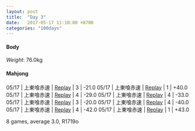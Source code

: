 ```yaml
---
layout: post
title:  "Day 3"
date:   2017-05-17 11:10:00 +0700
categories: "100days"
---
```


#### Body
*Weight*: 76.0kg

#### Mahjong

05/17 | 上東喰赤速 | <a href="http://tenhou.net/0/?log=2017051713gm-00c1-0000-b9567917&tw=0">Replay</a> | 3 | -21.0
05/17 | 上東喰赤速 | <a href="http://tenhou.net/0/?log=2017051713gm-00c1-0000-cf436545&tw=0">Replay</a> | 1 | +40.0
05/17 | 上東喰赤速 | <a href="http://tenhou.net/0/?log=2017051714gm-00c1-0000-a4c168ae&tw=2">Replay</a> | 4 | -29.0
05/17 | 上東喰赤速 | <a href="http://tenhou.net/0/?log=2017051715gm-00c1-0000-17768bc4&tw=0">Replay</a> | 4 | -33.0
05/17 | 上東喰赤速 | <a href="http://tenhou.net/0/?log=2017051716gm-00c1-0000-a793b91c&tw=3">Replay</a> | 3 | -20.0
05/17 | 上東喰赤速 | <a href="http://tenhou.net/0/?log=2017051717gm-00c1-0000-ca481de1&tw=3">Replay</a> | 4 | -40.0
05/17 | 上東喰赤速 | <a href="http://tenhou.net/0/?log=2017051801gm-00c1-0000-0288bec8&tw=0">Replay</a> | 4 | -42.0
05/17 | 上東喰赤速 | <a href="http://tenhou.net/0/?log=2017051801gm-00c1-0000-3bbb9b9f&tw=2">Replay</a> | 1 | +43.0

8 games, average 3.0, R1719o
